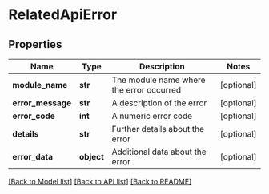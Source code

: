 # RelatedApiError

## Properties
Name | Type | Description | Notes
------------ | ------------- | ------------- | -------------
**module_name** | **str** | The module name where the error occurred | [optional] 
**error_message** | **str** | A description of the error | [optional] 
**error_code** | **int** | A numeric error code | [optional] 
**details** | **str** | Further details about the error | [optional] 
**error_data** | **object** | Additional data about the error | [optional] 

[[Back to Model list]](../README.md#documentation-for-models) [[Back to API list]](../README.md#documentation-for-api-endpoints) [[Back to README]](../README.md)

